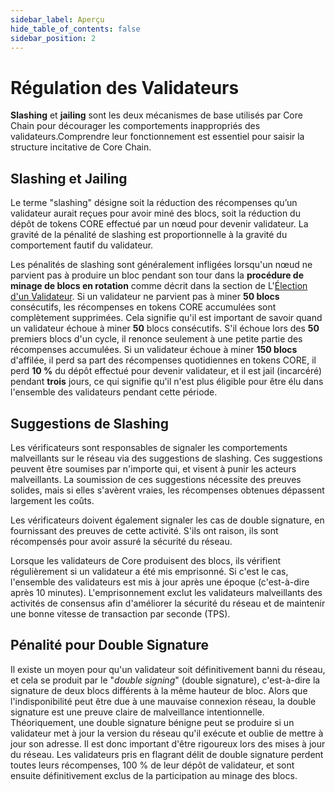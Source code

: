 ```yaml
---
sidebar_label: Aperçu
hide_table_of_contents: false
sidebar_position: 2
---
```


# Régulation des Validateurs

**Slashing** et **jailing** sont les deux mécanismes de base utilisés par Core Chain pour décourager les comportements inappropriés des validateurs.Comprendre leur fonctionnement est essentiel pour saisir la structure incitative de Core Chain.

## Slashing et Jailing

Le terme "slashing" désigne soit la réduction des récompenses qu’un validateur aurait reçues pour avoir miné des blocs, soit la réduction du dépôt de tokens CORE effectué par un nœud pour devenir validateur. La gravité de la pénalité de slashing est proportionnelle à la gravité du comportement fautif du validateur.

Les pénalités de slashing sont généralement infligées lorsqu'un nœud ne parvient pas à produire un bloc pendant son tour dans la **procédure de minage de blocs en rotation** comme décrit dans la section de L'[Élection d'un Validateur](/i18n/fr/docusaurus-plugin-content-docs/current/Node/validator/validator-election.md). Si un validateur ne parvient pas à miner **50 blocs** consécutifs, les récompenses en tokens CORE accumulées sont complètement supprimées. Cela signifie qu'il est important de savoir quand un validateur échoue à miner **50** blocs consécutifs. S'il échoue lors des **50** premiers blocs d'un cycle, il renonce seulement à une petite partie des récompenses accumulées. Si un validateur échoue à miner **150 blocs** d'affilée, il perd sa part des récompenses quotidiennes en tokens CORE, il perd **10 %** du dépôt effectué pour devenir validateur, et il est jail (incarcéré) pendant **trois** jours, ce qui signifie qu'il n'est plus éligible pour être élu dans l'ensemble des validateurs pendant cette période.

## Suggestions de Slashing

Les vérificateurs sont responsables de signaler les comportements malveillants sur le réseau via des suggestions de slashing. Ces suggestions peuvent être soumises par n'importe qui, et visent à punir les acteurs malveillants. La soumission de ces suggestions nécessite des preuves solides, mais si elles s'avèrent vraies, les récompenses obtenues dépassent largement les coûts.

Les vérificateurs doivent également signaler les cas de double signature, en fournissant des preuves de cette activité. S'ils ont raison, ils sont récompensés pour avoir assuré la sécurité du réseau.

Lorsque les validateurs de Core produisent des blocs, ils vérifient régulièrement si un validateur a été mis emprisonné. Si c'est le cas, l'ensemble des validateurs est mis à jour après une époque (c'est-à-dire après 10 minutes). L'emprisonnement exclut les validateurs malveillants des activités de consensus afin d'améliorer la sécurité du réseau et de maintenir une bonne vitesse de transaction par seconde (TPS).

## Pénalité pour Double Signature

Il existe un moyen pour qu'un validateur soit définitivement banni du réseau, et cela se produit par le "_double signing_" (double signature), c'est-à-dire la signature de deux blocs différents à la même hauteur de bloc. Alors que l'indisponibilité peut être due à une mauvaise connexion réseau, la double signature est une preuve claire de malveillance intentionnelle. Théoriquement, une double signature bénigne peut se produire si un validateur met à jour la version du réseau qu'il exécute et oublie de mettre à jour son adresse. Il est donc important d'être rigoureux lors des mises à jour du réseau. Les validateurs pris en flagrant délit de double signature perdent toutes leurs récompenses, 100 % de leur dépôt de validateur, et sont ensuite définitivement exclus de la participation au minage des blocs.
